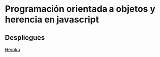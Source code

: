 # Programación orientada a objetos y herencia en javascript

## Despliegues
[Heroku](https://dsi-p6.herokuapp.com/)
